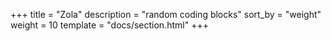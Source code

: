 +++
title = "Zola"
description = "random coding blocks"
sort_by = "weight"
weight = 10
template = "docs/section.html"
+++